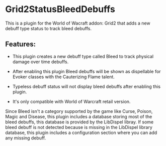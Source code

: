 # Grid2StatusBleedDebuffs

This is a plugin for the World of Wacraft addon: Grid2 that adds a new debuff type status to track bleed debuffs.


## Features:

- This plugin creates a new debuff type called Bleed to track physical damage over time debuffs.

- After enabling this plugin Bleed debuffs will be shown as dispellable for Evoker classes with the Cauterizing Flame talent.

- Typeless debuff status will not display bleed debuffs after enabling this plugin.

- It's only compatible with World of Warcraft retail version.

Since Bleed isn't a category supported by the game like Curse, Poison, Magic and Disease, this plugin includes a database storing most of the bleed debuffs, this database is provided by the LibDispel libray. If some bleed debuff is not detected because is missing in the LibDispel library database, this plugin includes a configuration section where you can add any missing debuff.
